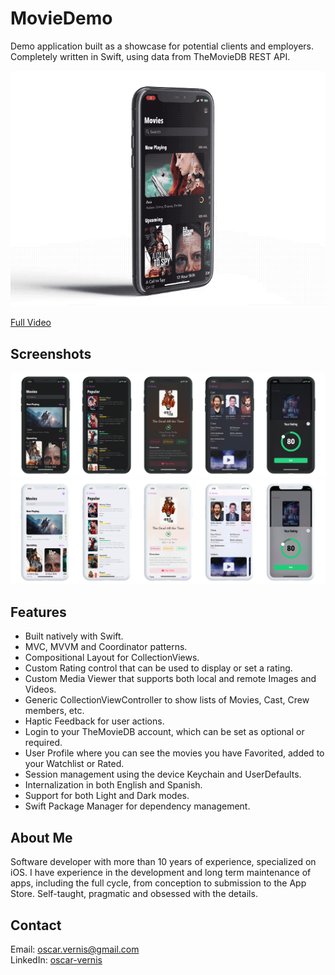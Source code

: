 # MovieDemo

Demo application built as a showcase for potential clients and employers. Completely written in Swift, using data from TheMovieDB REST API.

<p align="center">
  <img src="images/videodemo.gif">
</p>

[Full Video](https://dl.dropboxusercontent.com/s/oz6onb19ov46u4f/video_screen.MP4?dl=0)

## Screenshots

![](images/Screenshots-Dark.png)
![](images/Screenshots-Light.png)

## Features
- Built natively with Swift.
- MVC, MVVM and Coordinator patterns.
- Compositional Layout for CollectionViews.
- Custom Rating control that can be used to display or set a rating.
- Custom Media Viewer that supports both local and remote Images and Videos.
- Generic CollectionViewController to show lists of Movies, Cast, Crew members, etc.
- Haptic Feedback for user actions.
- Login to your TheMovieDB account, which can be set as optional or required.
- User Profile where you can see the movies you have Favorited, added to your Watchlist or Rated.
- Session management using the device Keychain and UserDefaults.
- Internalization in both English and Spanish.
- Support for both Light and Dark modes.
- Swift Package Manager for dependency management.

## About Me
Software developer with more than 10 years of experience, specialized on iOS. I have experience in the development and long term maintenance of apps, including the full cycle, from conception to submission to the App Store. Self-taught, pragmatic and obsessed with the details.

## Contact
Email: <oscar.vernis@gmail.com><br>
LinkedIn: [oscar-vernis](https://www.linkedin.com/in/oscar-vernis/)
